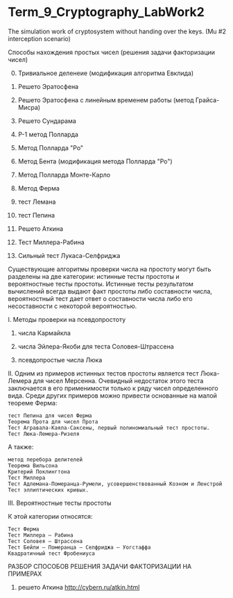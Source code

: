 # Term_9_Cryptography_LabWork2
The simulation work of cryptosystem without handing over the keys. (Mu #2 interception scenario)

Способы нахождения простых чисел (решения задачи факторизации чисел)

0) Тривиальное деленеие (модификация алгоритма Евклида)

1) Решето Эратосфена 

2) Решето Эратосфена с линейным временем работы (метод Грайса-Мисра)

3) Решето Сундарама

4) Р-1 метод Полларда

5) Метод Полларда "Ро"

6) Метод Бента (модификация метода Полларда "Ро")

7) Метод Полларда Монте-Карло

8) Метод Ферма

9) тест Лемана

10) тест Пепина

11) Решето Аткина

12) Тест Миллера-Рабина

13) Сильный тест Лукаса-Селфриджа

Существующие алгоритмы проверки числа на простоту могут быть разделены на две категории: истинные тесты простоты и вероятностные тесты простоты. Истинные тесты результатом вычислений всегда выдают факт простоты либо составности числа, вероятностный тест дает ответ о составности числа либо его несоставности с некоторой вероятностью.

I. Методы проверки на псевдопростоту

  1) числа Кармайкла
  
  2) числа Эйлера-Якоби для теста Соловея-Штрассена
  
  3) псевдопростые числа Люка
  

II. Одним из примеров истинных тестов простоты является тест Люка-Лемера для чисел Мерсенна. Очевидный недостаток этого теста заключается в его применимости только к ряду чисел определенного вида. Среди других примеров можно привести основанные на малой теореме Ферма:

    тест Пепина для чисел Ферма
    Теорема Прота для чисел Прота
    Тест Агравала-Каяла-Саксены, первый полиномиальный тест простоты.
    Тест Люка-Лемера-Ризеля
    
А также:

    метод перебора делителей
    Теорема Вильсона
    Критерий Поклингтона
    Тест Миллера
    Тест Адлемана-Померанца-Румели, усовершенствованный Коэном и Ленстрой
    Тест эллиптических кривых.
    
III. Вероятностные тесты простоты

К этой категории относятся:

    Тест Ферма
    Тест Миллера — Рабина
    Тест Соловея — Штрассена
    Тест Бейли — Померанца — Селфриджа — Уогстаффа
    Квадратичный тест Фробениуса


РАЗБОР СПОСОБОВ РЕШЕНИЯ ЗАДАЧИ ФАКТОРИЗАЦИИ НА ПРИМЕРАХ

1) решето Аткина
  http://cybern.ru/atkin.html
  
